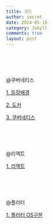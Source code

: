 ```yaml
---
title: 코드
author: secret
date: 2024-05-16
category: Jekyll
comments: true
layout: post
---
```


<br />
<br />
<br />

@쿠버네티스

[1. 등장배경](https://github.com/HELLOINO/HELLOINO.github.io/raw/main/file/%EC%BF%A0%EB%B2%84%EB%84%A4%ED%8B%B0%EC%8A%A4%20%EB%93%B1%EC%9E%A5%EB%B0%B0%EA%B2%BD.pptx)

[2. 도커](https://github.com/HELLOINO/HELLOINO.github.io/raw/main/file/%EB%8F%84%EC%BB%A4.pptx)

[3. 쿠버네티스](<https://github.com/HELLOINO/HELLOINO.github.io/raw/main/file/%EC%BF%A0%EB%B2%84%EB%84%A4%ED%8B%B0%EC%8A%A4%20%EC%A0%95%EB%A6%AC(%EC%99%84).pptx>)

<br />
<br />
<br />

@리액트

[1. 리액트](https://github.com/HELLOINO/HELLOINO.github.io/raw/main/file/%EB%A6%AC%EC%95%A1%ED%8A%B8.pptx)

<br />
<br />
<br />

@플러터

[1. 플러터 OS구분](https://github.com/HELLOINO/HELLOINO.github.io/raw/main/file/%ED%94%8C%EB%9F%AC%ED%84%B0%20OS%EA%B5%AC%EB%B6%84.pptx)
